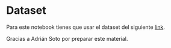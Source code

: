 # Dataset

Para este notebook tienes que usar el dataset del siguiente [link](https://drive.google.com/file/d/0B32bx9rxQY_CVWJrVElVcFZnbTA/view).

Gracias a Adrián Soto por preparar este material.
